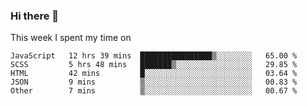 ### Hi there 👋

<!--
**qiruohan/qiruohan** is a ✨ _special_ ✨ repository because its `README.md` (this file) appears on your GitHub profile.

Here are some ideas to get you started:

- 🔭 I’m currently working on ...
- 🌱 I’m currently learning ...
- 👯 I’m looking to collaborate on ...
- 🤔 I’m looking for help with ...
- 💬 Ask me about ...
- 📫 How to reach me: ...
- 😄 Pronouns: ...
- ⚡ Fun fact: ...
-->

This week I spent my time on 
<!--START_SECTION:waka-->
```text
JavaScript   12 hrs 39 mins  ████████████████▒░░░░░░░░   65.00 % 
SCSS         5 hrs 48 mins   ███████▒░░░░░░░░░░░░░░░░░   29.85 % 
HTML         42 mins         █░░░░░░░░░░░░░░░░░░░░░░░░   03.64 % 
JSON         9 mins          ▒░░░░░░░░░░░░░░░░░░░░░░░░   00.83 % 
Other        7 mins          ▒░░░░░░░░░░░░░░░░░░░░░░░░   00.67 % 
```
<!--END_SECTION:waka-->

